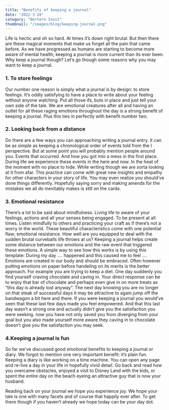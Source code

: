```yaml
---
title: "Benefits of keeping a journal"
date: "2022-3-28"
category: "Nortern Inuit"
thumbnail: "/images/blog/keeping-journal.png"
---
```


Life is hectic and oh so hard. At times it’s down right brutal. But then there are these magical moments that make us forget all the pain that came before. As we have progressed as humans are starting to become more aware of mental health; keeping a journal is more current than its ever been. Why keep a journal though? Let’s go though some reasons why you may want to keep a journal.

### 1. To store feelings
Our number one reason is simply what a journal is by design: to store feelings. It’s oddly satisfying to have a place to write about your feeling without anyone watching. Put all those ifs, buts in place and just tell your own side of the tale. We are emotional creatures after all and having an outlet for all these raging emotions throughout the day is a strong benefit of keeping a journal. Plus this ties in perfectly with benefit number two.

### 2. Looking back from a distance
Do there are a few ways you can approaching writing a journal entry. It can be as simple as keeping a chronological order of events told from the I perspective. But at some point you will probably mention people around you. Events that occurred. And how you got into a  mess in the first place. During life we experience these events in the here and now. In the heat of the moment with no place to hide. While writing though we are sorta looking at it from afar. This practice can come with great new insights and empathy for other characters in your story of life.  You may even realize you should’ve done things differently. Hopefully saying sorry and making amends for the mistakes we all do inevitably makes is still on the cards.

### 3. Emotional resistance
There’s a lot to be said about mindfulness. Living life to aware of your feelings, actions and all your senses being engaged. To be present at all times. Listen mindfully to others and practicing your craft as if there’s not a worry in the world. These beautiful characteristics come with one potential flaw; emotional resistance. How well are you equipped to deal with the sudden brutal curveballs life throws at us? Keeping a journal helps create some distance between our emotions and the raw event that triggered these emotions. A simple way to see how this works is by using this template:
During my day …. happened and this caused me to feel ….
Emotions are created in our body and should be embraced. Often however putting emotions on paper before handeling on its merits is the better approach.
For example you are trying to keep a diet. One day suddenly you find yourself craving chocolate and caving in. Your direct response can be to enjoy that bar of chocolate and perhaps even give in on more treats as “this day is already lost anyway”. The next day knowing you are no longer on that steak of successful days it may be attractive to again jump off the bandwagon a bit here and there. If you were keeping a journal you would’ve seen that these last few days made you feel empowered. And that this last day wasn’t a strong one and actually didn’t give you the satisfaction you were seeking. now you have not only saved you from diverging from your goal but you also made yourself more aware they caving in to chocolate doesn’t give you the satisfaction you may seek.

### 4.Keeping a journal is fun
So far we’ve discussed good emotional benefits to keeping a journal or diary. We forgot to mention one very important benefit: it’s plain fun. Keeping a diary is like working on a time machine. You can open any page and re-live a day in your life in hopefully vivid detail. Go back and read how you overcame obstacles, enjoyed a visit to Disney Land with the kids, or spent the entire day on the beach eyeing an attractive guy that is now your husband.

Reading back on your journal we hope you experience joy. We hope your tale is one with many facets and of course that happily ever after. To get there though if you haven’t already we hope today can be your day dot. 